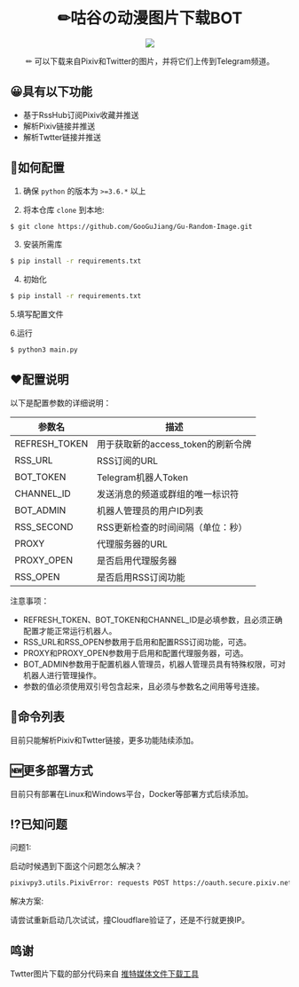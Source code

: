 <div align="center">
<h1>✏咕谷の动漫图片下载BOT</h1>

![]( https://ggj.moe/wp-content/uploads/2023/03/botimg.webp  )

<p>✏ 可以下载来自Pixiv和Twitter的图片，并将它们上传到Telegram频道。</p>
</div>

## 😀具有以下功能
- 基于RssHub订阅Pixiv收藏并推送
- 解析Pixiv链接并推送
- 解析Twtter链接并推送

## 🤔如何配置

1. 确保 `python` 的版本为 `>=3.6.*` 以上

2. 将本仓库 `clone` 到本地:

```bash
$ git clone https://github.com/GooGuJiang/Gu-Random-Image.git
```

3. 安装所需库

```bash
$ pip install -r requirements.txt
```

4. 初始化

```bash
$ pip install -r requirements.txt
```

5.填写配置文件


6.运行

```bash
$ python3 main.py
```

## ❤️配置说明

以下是配置参数的详细说明：

| 参数名 | 描述 |
| --- | --- |
| REFRESH\_TOKEN | 用于获取新的access\_token的刷新令牌 |
| RSS\_URL | RSS订阅的URL |
| BOT\_TOKEN | Telegram机器人Token |
| CHANNEL\_ID | 发送消息的频道或群组的唯一标识符 |
| BOT\_ADMIN | 机器人管理员的用户ID列表 |
| RSS\_SECOND | RSS更新检查的时间间隔（单位：秒） |
| PROXY | 代理服务器的URL |
| PROXY\_OPEN | 是否启用代理服务器 |
| RSS\_OPEN | 是否启用RSS订阅功能 |

注意事项：

*   REFRESH\_TOKEN、BOT\_TOKEN和CHANNEL\_ID是必填参数，且必须正确配置才能正常运行机器人。
*   RSS\_URL和RSS\_OPEN参数用于启用和配置RSS订阅功能，可选。
*   PROXY和PROXY\_OPEN参数用于启用和配置代理服务器，可选。
*   BOT\_ADMIN参数用于配置机器人管理员，机器人管理员具有特殊权限，可对机器人进行管理操作。
*   参数的值必须使用双引号包含起来，且必须与参数名之间用等号连接。

## 🤖命令列表

目前只能解析Pixiv和Twtter链接，更多功能陆续添加。

## 🆕更多部署方式

目前只有部署在Linux和Windows平台，Docker等部署方式后续添加。

## ⁉️已知问题

问题1:

启动时候遇到下面这个问题怎么解决？
```bash
pixivpy3.utils.PixivError: requests POST https://oauth.secure.pixiv.net/auth/token error: Detected a Cloudflare version 2 Captcha challenge, This feature is not available in the opensource (free) version.
```

解决方案:

请尝试重新启动几次试试，撞Cloudflare验证了，还是不行就更换IP。

## 鸣谢

Twtter图片下载的部分代码来自 [推特媒体文件下载工具](https://github.com/mengzonefire/twitter-media-downloader)
